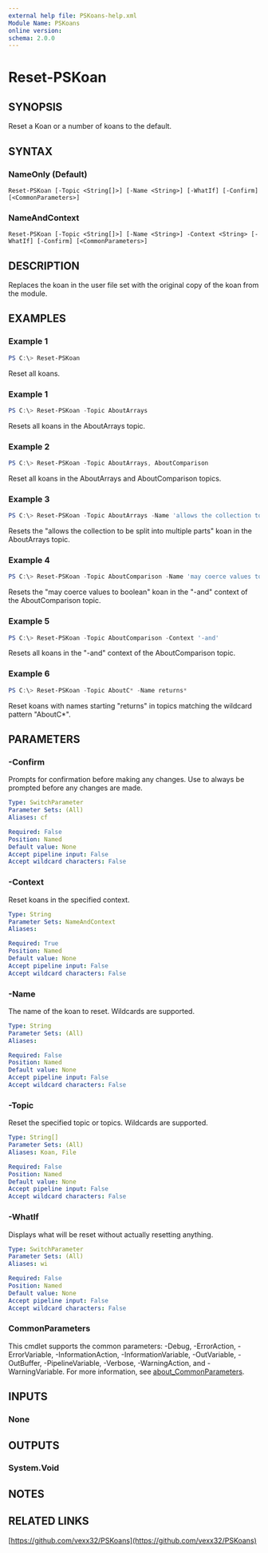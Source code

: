 ```yaml
---
external help file: PSKoans-help.xml
Module Name: PSKoans
online version:
schema: 2.0.0
---
```


# Reset-PSKoan

## SYNOPSIS
Reset a Koan or a number of koans to the default.

## SYNTAX

### NameOnly (Default)
```
Reset-PSKoan [-Topic <String[]>] [-Name <String>] [-WhatIf] [-Confirm] [<CommonParameters>]
```

### NameAndContext
```
Reset-PSKoan [-Topic <String[]>] [-Name <String>] -Context <String> [-WhatIf] [-Confirm] [<CommonParameters>]
```

## DESCRIPTION
Replaces the koan in the user file set with the original copy of the koan from the module.

## EXAMPLES

### Example 1
```powershell
PS C:\> Reset-PSKoan
```

Reset all koans.

### Example 1
```powershell
PS C:\> Reset-PSKoan -Topic AboutArrays
```

Resets all koans in the AboutArrays topic.

### Example 2
```powershell
PS C:\> Reset-PSKoan -Topic AboutArrays, AboutComparison
```

Reset all koans in the AboutArrays and AboutComparison topics.

### Example 3
```powershell
PS C:\> Reset-PSKoan -Topic AboutArrays -Name 'allows the collection to be split into multiple parts'
```

Resets the "allows the collection to be split into multiple parts" koan in the AboutArrays topic.

### Example 4
```powershell
PS C:\> Reset-PSKoan -Topic AboutComparison -Name 'may coerce values to boolean' -Context '-and'
```

Resets the "may coerce values to boolean" koan in the "-and" context of the AboutComparison topic.

### Example 5
```powershell
PS C:\> Reset-PSKoan -Topic AboutComparison -Context '-and'
```

Resets all koans in the "-and" context of the AboutComparison topic.

### Example 6
```powershell
PS C:\> Reset-PSKoan -Topic AboutC* -Name returns*
```

Reset koans with names starting "returns" in topics matching the wildcard pattern "AboutC*".

## PARAMETERS

### -Confirm
Prompts for confirmation before making any changes. Use to always be prompted before any changes are made.

```yaml
Type: SwitchParameter
Parameter Sets: (All)
Aliases: cf

Required: False
Position: Named
Default value: None
Accept pipeline input: False
Accept wildcard characters: False
```

### -Context
Reset koans in the specified context.

```yaml
Type: String
Parameter Sets: NameAndContext
Aliases:

Required: True
Position: Named
Default value: None
Accept pipeline input: False
Accept wildcard characters: False
```

### -Name
The name of the koan to reset. Wildcards are supported.

```yaml
Type: String
Parameter Sets: (All)
Aliases:

Required: False
Position: Named
Default value: None
Accept pipeline input: False
Accept wildcard characters: False
```

### -Topic
Reset the specified topic or topics. Wildcards are supported.

```yaml
Type: String[]
Parameter Sets: (All)
Aliases: Koan, File

Required: False
Position: Named
Default value: None
Accept pipeline input: False
Accept wildcard characters: False
```

### -WhatIf
Displays what will be reset without actually resetting anything.

```yaml
Type: SwitchParameter
Parameter Sets: (All)
Aliases: wi

Required: False
Position: Named
Default value: None
Accept pipeline input: False
Accept wildcard characters: False
```

### CommonParameters
This cmdlet supports the common parameters: -Debug, -ErrorAction, -ErrorVariable, -InformationAction, -InformationVariable, -OutVariable, -OutBuffer, -PipelineVariable, -Verbose, -WarningAction, and -WarningVariable. For more information, see [about_CommonParameters](http://go.microsoft.com/fwlink/?LinkID=113216).

## INPUTS

### None

## OUTPUTS

### System.Void
## NOTES

## RELATED LINKS

[https://github.com/vexx32/PSKoans](https://github.com/vexx32/PSKoans)